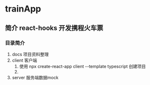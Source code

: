 # trainApp
## 简介 react-hooks 开发携程火车票

### 目录简介
1. docs 项目资料整理
2. client 客户端
    1. 使用 npx create-react-app client --template typescript 创建项目
    2. 
3. server 服务端数据mock
